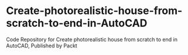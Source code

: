 


# Create-photorealistic-house-from-scratch-to-end-in-AutoCAD
Code Repository for Create photorealistic house from scratch to end in AutoCAD, Published by Packt
